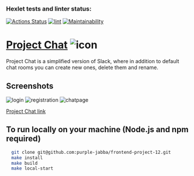 ### Hexlet tests and linter status:
[![Actions Status](https://github.com/purple-jabba/frontend-project-12/actions/workflows/hexlet-check.yml/badge.svg)](https://github.com/purple-jabba/frontend-project-12/actions)
[![lint](https://github.com/purple-jabba/frontend-project-12/actions/workflows/lint.yml/badge.svg)](https://github.com/purple-jabba/frontend-project-12/actions/workflows/lint.yml)
[![Maintainability](https://api.codeclimate.com/v1/badges/285fb573722dc1169709/maintainability)](https://codeclimate.com/github/purple-jabba/frontend-project-12/maintainability)

# [Project Chat](https://chat-0df4.onrender.com/) ![icon](https://img.icons8.com/external-bearicons-glyph-bearicons/64/external-Chat-happiness-bearicons-glyph-bearicons.png)
Project Chat is a simplified version of Slack, where in addition to default chat rooms you can create new ones, delete them and rename.

## Screenshots
![login](https://github.com/purple-jabba/frontend-project-12/assets/129978501/241fd6dc-c3fe-42e2-9fce-207a85aa01b2)
![registration](https://github.com/purple-jabba/frontend-project-12/assets/129978501/d237f3fe-bd98-4997-a12f-92ef80cc7e6e)
![chatpage](https://github.com/purple-jabba/frontend-project-12/assets/129978501/32e1f972-eddb-4188-a009-d5d8c9387f02)

[Project Chat link](https://chat-0df4.onrender.com/)

## To run locally on your machine (Node.js and npm required)
```bash
  git clone git@github.com:purple-jabba/frontend-project-12.git
  make install
  make build
  make local-start
```

